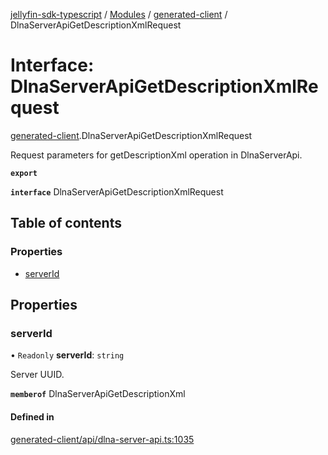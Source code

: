 [jellyfin-sdk-typescript](../README.md) / [Modules](../modules.md) / [generated-client](../modules/generated_client.md) / DlnaServerApiGetDescriptionXmlRequest

# Interface: DlnaServerApiGetDescriptionXmlRequest

[generated-client](../modules/generated_client.md).DlnaServerApiGetDescriptionXmlRequest

Request parameters for getDescriptionXml operation in DlnaServerApi.

**`export`**

**`interface`** DlnaServerApiGetDescriptionXmlRequest

## Table of contents

### Properties

- [serverId](generated_client.DlnaServerApiGetDescriptionXmlRequest.md#serverid)

## Properties

### serverId

• `Readonly` **serverId**: `string`

Server UUID.

**`memberof`** DlnaServerApiGetDescriptionXml

#### Defined in

[generated-client/api/dlna-server-api.ts:1035](https://github.com/thornbill/jellyfin-sdk-typescript/blob/e430881/src/generated-client/api/dlna-server-api.ts#L1035)
